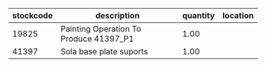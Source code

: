 |stockcode|description|quantity|location|
|---------|-----------|--------|--------|
|19825|Painting Operation To Produce 41397_P1|1.00||
|41397|Sola base plate suports|1.00||
